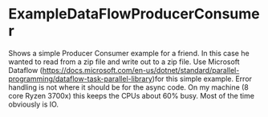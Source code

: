 # ExampleDataFlowProducerConsumer

Shows a simple Producer Consumer example for a friend. In this case he wanted to read from a zip file and write out to a zip file. Use Microsoft Dataflow (https://docs.microsoft.com/en-us/dotnet/standard/parallel-programming/dataflow-task-parallel-library)for this simple example. Error handling is not where it should be for the async code. On my machine (8 core Ryzen 3700x) this keeps the CPUs about 60% busy. Most of the time obviously is IO.
